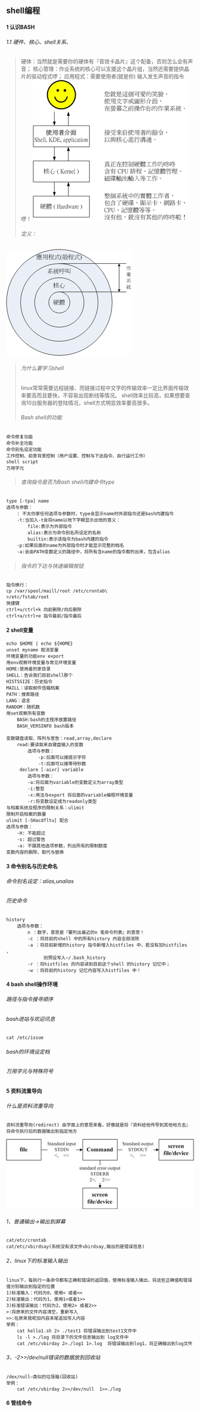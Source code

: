 ## shell编程
#### 1 认识BASH
###### 1.1 硬件、核心、shell关系、
>硬体：当然就是需要你的硬体有『音效卡晶片』这个配备，否则怎么会有声音；
    核心管理：作业系统的核心可以支援这个晶片组，当然还需要提供晶片的驱动程式啰；
    应用程式：需要使用者(就是你) 输入发生声音的指令啰！
![image](../static/ubuntu.jpg)
>###### 定义：
![image](../static/os_01.gif)
>###### 为什么要学习shell
>linux常常需要远程链接、而链接过程中文字的传输效率一定比界面传输效率要高而且要快，不容易出现断线等情况。
 shell效率比较高，如果想要查询10台服务器的登陆情况，shell方式明显效率要高很多。
 >###### Bash shell的功能
    命令修复功能
    命令补全功能
    命令别名设定功能
    工作控制、前景背景控制（用户设置、控制与下达指令、自行运行工作）
    shell script
    万用字元
 >###### 查询指令是否为Bash shell内建命令type
    type [-tpa] name
    选项与参数：
        : 不太你家任何选项与参数时，type会显示name时外部指令还是bash内建指令
        -t:当加入-t会将name以地下字眼显示出他的意义：
            file:表示为外部指令
            alias:表示为命令别名所设定的名称
            builtin:表示该指令为bash内建的指令
        -p:如果后面的name为外部指令时才能显示完整的档名
        -a:会由PATH变数定义的路径中，将所有含name的指令都列出来，包含alias
>###### 指令的下达与快速编辑按钮
    指令换行：
    cp /var/spool/maill/root /etc/crontab\
    >/etc/fstab/root
    快捷键
    ctrl+u/ctrl+k 向前删除/向后删除
    ctrl+a/ctrl+e 指令最前/指令最后 
#### 2 shell变量
    echo $HOME | echo ${HOME}
    unset myname 取消变量
    环境变量的功能env export 
    用env观察环境变量与常见环境变量
    HOME:使用者的家目录    
    SHELL：告诉我们目前shell那个
    HISTSSIZE：历史指令
    MAILL：读取邮件信箱档案
    PATH：搜索路径
    LANG：语言
    RANDOM：随机数
    用set观察所有变数
        BASH:bash的主程序放置路径
        BASH_VERSINFO bash版本
        
    变数键盘读取、阵列与宣告：read,array,declare
        read:要读取来自键盘输入的变数
            选项与参数：
                -p:后面可以接提示字符
                -t:后面可以接等待秒数
         declare [-aixr] variable
            选项与参数：
            -a:将后面为variable的变数定义为array类型
            -i:整型
            -x:用法与export 将后面的variable编程环境变量
            -r:将变数设定成为readonly类型
    与档案系统及程序的限制关系：ulimit
    限制开启档案的数量
    ulimit [-SHacdfltu] 配合
    选项与参数：
        -H: 不能超过
        -s: 超过警告
        -a: 不跟其他选项参数，列出所有的限制额度
    变数内容的删除、取代与替换
    
    
    
#### 3 命令别名与历史命名
###### 命令别名设定：alias,unalias
###### 历史命令
    history
        选项与参数：
            n ：数字，意思是『要列出最近的n 笔命令列表』的意思！
            -c ：将目前的shell 中的所有history 内容全部消除
            -a ：将目前新增的history 指令新增入histfiles 中，若没有加histfiles ，
                  则预设写入~/.bash_history
            -r ：将histfiles 的内容读到目前这个shell 的history 记忆中；
            -w ：将目前的history 记忆内容写入histfiles 中！ 
#### 4 bash shell操作环境
###### 路径与指令搜寻顺序
###### bash进站与欢迎讯息
    cat /etc/issue
###### bash的环境设定档
###### 万用字元与特殊符号

#### 5 资料流重导向
###### 什么是资料流重导向
    资料流重导向(redirect) 由字面上的意思来看，好像就是将『资料给他传导到其他地方去』
    将命令执行后的数据输出到指定地方
![image](../static/redirection.jpg)
    
###### 1、普通输出->输出到屏幕
    cat/etc/crontab
    cat/etc/vbirdsay(系统没有该文件vbirdsay,输出的是错误信息)
###### 2、linux下的标准输入输出
    linux下，每执行一条命令都有正确和错误的返回值，使用标准输入输出，将这些正确值和错误值分别输出到指定的位置
    1)标准输入：代码为0，使用< 或者<<
    2)标准输出：代码为1，使用1>或者1>>
    3)标准错误输出：代码为2，使用2> 或者2>>
    >:将原来的文件内容清空，重新写入
    >>:在原来我呢加内容末尾追加写入内容
    举例：
        cat hello1.sh 2> ./test1 将错误输出到test1文件中
        ls -l >./log 将目录下的文件信息输出到 log文件中
        cat /etc/vbirday 2>./log1 1>.log  将错误输出到log1，将正确输出到log文件
 ###### 3、-2>>/dev/null错误的数据放到回收站 
    /dex/null–类似的垃圾箱(回收站)
    举例：
        cat /etc/vbirday 2>>/dev/null  1>>./log
    
#### 6 管线命令
    